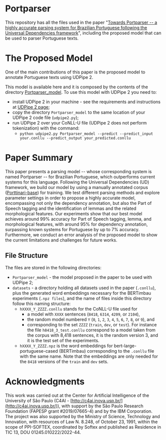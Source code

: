 # Portparser
This repository has all the files used in the paper "[Towards Portparser -- a highly accurate parsing system for Brazilian Portuguese following the Universal Dependencies framework]()", including the proposed model that can be used to parser Portuguese texts.

# The Proposed Model
One of the main contributions of this paper is the proposed model to annotate Portuguese texts using UDPipe 2.

This model is available here and it is composed by the contents of the directory [Portparser_model](https://github.com/LuceleneL/Portparser/tree/main/Portparser_model).
To use this model with UDPipe 2 you need to:
- install UDPipe 2 in your machine - see the requirements and instructions at [UDPipe 2 page](https://ufal.mff.cuni.cz/udpipe/2);
- copy the directory `Portparser_model` to the same location of your UDPipe 2 code file (`udpipe2.py`);
- run UDPipe 2 over your CoNLL-U file (UDPipe 2 does not perform tokenization) with the command:
    - `python udpipe2.py Portparser_model --predict --predict_input your.conllu --predict_output your_predicted.conllu`

# Paper Summary
This paper presents a parsing model -- whose corresponding system is named Portparser -- for Brazilian Portuguese, which outperforms current systems for this language.
Following the Universal Dependencies (UD) framework, we build our model by using a manually annotated corpus ([Porttinari-base](https://sites.google.com/icmc.usp.br/poetisa/porttinari)) for training.
We test different parsing methods and explore parameter settings in order to propose a highly accurate model, encompassing not only the dependency annotation, but also the Part of Speech tagging and the identification of lemmas and the related morphological features.
Our experiments show that our best model achieves around 99\% accuracy for Part of Speech tagging, lemma, and morphological features, with around 95\% for dependency annotation, surpassing known systems for Portuguese by up to 7\% accuracy.
Furthermore, we conduct an error analysis of the proposed model to show the current limitations and challenges for future works.

## File Structure
The files are stored in the following directories:
- `Portparser_model` - the model proposed in the paper to be used with UDPipe 2;
- `datasets` - a directory holding all datasets used in the paper (`.conllu`), plus the generated word embeddings necessary for the BERTimbau experiments (`.npz files`), and the name of files inside this directory follow this naming structure:
    - `hXXXX_Y_ZZZZ.conllu` stands for the CoNLL-U file used for
        - a model with `XXXX` sentences (`8418`, `6314`, `4209`, or `2104`),
        - the random model numbered `Y` (`0`, `1`, `2`, `3`, `4`, `5`, `6`, `7`, `8`, or `9`), and
        - corresponding to the set `ZZZZ` (`train`, `dev`, or `test`).
        For instance the file `h8418_3_test.conllu` correspond to a model taken from the corpus with 8,418 sentences, it is the random version 3, and it is the test set of the experiments.
    - `hXXXX_Y_ZZZZ.npz` is the word embeddings for bert-large-portuguese-cased (BERTimbau) corresponding to the `.conllu` file with the same name. Note that the embeddings are only needed for the `8418` versions of the `train` and `dev` sets.

# Acknowledgments
This work was carried out at the Center for Artificial Intelligence of the University of São Paulo (C4AI - [http://c4ai.inova.usp.br/](http://c4ai.inova.usp.br/)), with support by the São Paulo Research Foundation (FAPESP grant #2019/07665-4) and by the IBM Corporation. The project was also supported by the Ministry of Science, Technology and Innovation, with resources of Law N. 8.248, of October 23, 1991, within the scope of PPI-SOFTEX, coordinated by Softex and published as Residence in TIC 13, DOU 01245.010222/2022-44.

